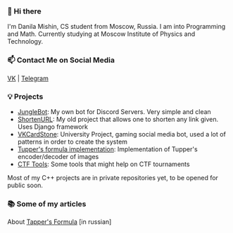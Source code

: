 ### 👋 Hi there
I'm Danila Mishin, CS student from Moscow, Russia. I am into Programming and Math. Currently studying at Moscow Institute of Physics and Technology.

### 📫 Contact Me on Social Media
[VK](https://vk.com/dan4ikl1) | [Telegram](https://t.me/jungletryne)

### 💡 Projects
- [JungleBot](https://github.com/JungleTryne/JungleBot): My own bot for Discord Servers. Very simple and clean
- [ShortenURL](https://github.com/JungleTryne/ShortenURL): My old project that allows one to shorten any link given. Uses Django framework
- [VKCardStone](https://github.com/JungleTryne/VKCardStone): University Project, gaming social media bot, used a lot of patterns in order to create the system
- [Tupper's formula implementation](https://github.com/JungleTryne/Tupper-s-formula): Implementation of Tupper's encoder/decoder of images
- [CTF Tools](https://github.com/JungleTryne/CTFCryptoStegTools): Some tools that might help on CTF tournaments

Most of my C++ projects are in private repositories yet, to be opened for public soon.

### 📚 Some of my articles
About [Tapper's Formula](https://habr.com/ru/post/416177/) \[in russian\]
